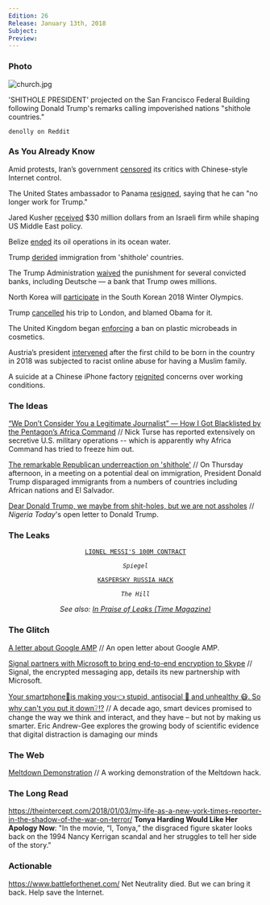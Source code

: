 ```yaml
---
Edition: 26
Release: January 13th, 2018
Subject:
Preview:
---
```


### Photo

![church.jpg](church.jpg)

'SHITHOLE PRESIDENT' projected on the San Francisco Federal Building following Donald Trump's remarks calling impoverished nations "shithole countries."

`denolly on Reddit`

### As You Already Know
Amid protests, Iran’s government [censored](https://theintercept.com/2018/01/13/iran-protests-internet-censorship/) its critics with Chinese-style Internet control.

The United States ambassador to Panama [resigned](https://www.independent.co.uk/news/world/americas/us-ambassador-panama-resigns-donald-trump-john-feeley-not-work-president-a8156116.html), saying that he can "no longer work for Trump."

Jared Kusher [received](https://www.commondreams.org/news/2018/01/08/kushner-under-fire-receiving-30m-israeli-firm-while-shaping-middle-east-policy) $30 million dollars from an Israeli firm while shaping US Middle East policy.

Belize [ended](https://www.ecowatch.com/belize-offshore-drilling-wwf-2522728566.html) its oil operations in its ocean water.

Trump [derided](https://www.washingtonpost.com/politics/trump-attacks-protections-for-immigrants-from-shithole-countries-in-oval-office-meeting/2018/01/11/bfc0725c-f711-11e7-91af-31ac729add94_story.html) immigration from 'shithole' countries.

The Trump Administration [waived](http://www.ibtimes.com/political-capital/trump-administration-waives-punishment-convicted-banks-including-deutsche-which) the punishment for several convicted banks, including Deutsche — a bank that Trump owes millions.

North Korea will [participate](https://www.ctvnews.ca/world/north-korea-taking-part-in-south-korean-olympics-after-talks-1.3751239) in the South Korean 2018 Winter Olympics.

Trump [cancelled](https://www.independent.co.uk/news/world/americas/us-politics/trump-trip-visit-cancelled-uk-britain-embassy-opening-latest-news-updates-a8154716.html) his trip to London, and blamed Obama for it.

The United Kingdom began [enforcing](https://www.theguardian.com/environment/2018/jan/09/plastic-microbeads-ban-enters-force-in-uk) a ban on plastic microbeads in cosmetics.

Austria’s president [intervened](http://www.telegraph.co.uk/news/2018/01/07/president-steps-islamophobic-abuse-austrias-new-year-baby/) after the first child to be born in the country in 2018 was subjected to racist online abuse for having a Muslim family.

A suicide at a Chinese iPhone factory [reignited](http://www.telegraph.co.uk/news/2018/01/07/suicide-chinese-iphone-factory-reignites-concern-working-conditions/) concerns over working conditions.



### The Ideas

[“We Don’t Consider You a Legitimate Journalist” — How I Got Blacklisted by the Pentagon’s Africa Command](https://theintercept.com/2018/01/13/we-dont-consider-you-a-legitimate-journalist-how-i-got-blacklisted-by-the-pentagons-africa-command/) // Nick Turse has reported extensively on secretive U.S. military operations -- which is apparently why Africa Command has tried to freeze him out.

[The remarkable Republican underreaction on 'shithole'](http://www.cnn.com/2018/01/12/politics/shithole-comment-republican-reaction/index.html) // On Thursday afternoon, in a meeting on a potential deal on immigration, President Donald Trump disparaged immigrants from a numbers of countries including African nations and El Salvador.

[Dear Donald Trump, we maybe from shit-holes, but we are not assholes](http://www.nigeriatoday.ng/2018/01/dear-donald-trump-we-maybe-from-shit-holes-but-we-are-not-assholes/) // _Nigeria Today_'s open letter to Donald Trump.

### The Leaks

<center>

[`LIONEL MESSI'S 100M CONTRACT`](http://www.spiegel.de/international/world/football-leaks-lionel-messi-s-100-million-euro-contract-a-1187549.html)

*`Spiegel`*

[`KASPERSKY RUSSIA HACK`](https://finance.yahoo.com/news/experts-link-nsa-leaks-shadow-brokers-russia-kaspersky-144840962.html)

*`The Hill`*

_See also: [In Praise of Leaks (Time Magazine)](http://time.com/5098422/in-praise-of-leaks/)_

</center>

### The Glitch
[A letter about Google AMP](http://ampletter.org/) // An open letter about Google AMP.

[Signal partners with Microsoft to bring end-to-end encryption to Skype](https://signal.org/blog/skype-partnership/) // Signal, the encrypted messaging app, details its new partnership with Microsoft.

[Your smartphone📱is making you👈 stupid, antisocial 🙅 and unhealthy 😷. So why can't you put it down❔⁉️](https://www.theglobeandmail.com/technology/your-smartphone-is-making-you-stupid/article37511900/) // A decade ago, smart devices promised to change the way we think and interact, and they have – but not by making us smarter. Eric Andrew-Gee explores the growing body of scientific evidence that digital distraction is damaging our minds

### The Web

[Meltdown Demonstration](https://github.com/IAIK/meltdown/) // A working demonstration of the Meltdown hack.

### The Long Read
https://theintercept.com/2018/01/03/my-life-as-a-new-york-times-reporter-in-the-shadow-of-the-war-on-terror/ **Tonya Harding Would Like Her Apology Now**: "In the movie, “I, Tonya,” the disgraced figure skater looks back on the 1994 Nancy Kerrigan scandal and her struggles to tell her side of the story."

### Actionable
https://www.battleforthenet.com/ Net Neutrality died. But we can bring it back. Help save the Internet.
